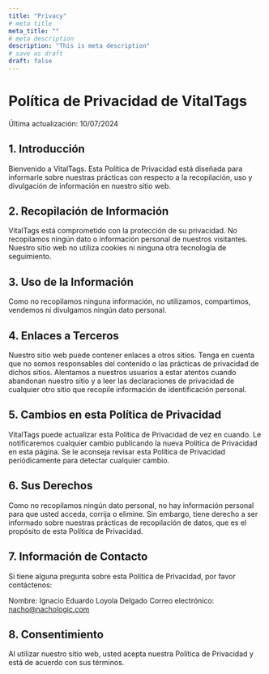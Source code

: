 ```yaml
---
title: "Privacy"
# meta title
meta_title: ""
# meta description
description: "This is meta description"
# save as draft
draft: false
---
```

# Política de Privacidad de VitalTags

Última actualización: 10/07/2024

## 1. Introducción

Bienvenido a VitalTags. Esta Política de Privacidad está diseñada para informarle sobre nuestras prácticas con respecto a la recopilación, uso y divulgación de información en nuestro sitio web.

## 2. Recopilación de Información

VitalTags está comprometido con la protección de su privacidad. No recopilamos ningún dato o información personal de nuestros visitantes. Nuestro sitio web no utiliza cookies ni ninguna otra tecnología de seguimiento.

## 3. Uso de la Información

Como no recopilamos ninguna información, no utilizamos, compartimos, vendemos ni divulgamos ningún dato personal.

## 4. Enlaces a Terceros

Nuestro sitio web puede contener enlaces a otros sitios. Tenga en cuenta que no somos responsables del contenido o las prácticas de privacidad de dichos sitios. Alentamos a nuestros usuarios a estar atentos cuando abandonan nuestro sitio y a leer las declaraciones de privacidad de cualquier otro sitio que recopile información de identificación personal.

## 5. Cambios en esta Política de Privacidad

VitalTags puede actualizar esta Política de Privacidad de vez en cuando. Le notificaremos cualquier cambio publicando la nueva Política de Privacidad en esta página. Se le aconseja revisar esta Política de Privacidad periódicamente para detectar cualquier cambio.

## 6. Sus Derechos

Como no recopilamos ningún dato personal, no hay información personal para que usted acceda, corrija o elimine. Sin embargo, tiene derecho a ser informado sobre nuestras prácticas de recopilación de datos, que es el propósito de esta Política de Privacidad.

## 7. Información de Contacto

Si tiene alguna pregunta sobre esta Política de Privacidad, por favor contáctenos:

Nombre: Ignacio Eduardo Loyola Delgado
Correo electrónico: nacho@nachologic.com

## 8. Consentimiento

Al utilizar nuestro sitio web, usted acepta nuestra Política de Privacidad y está de acuerdo con sus términos.
